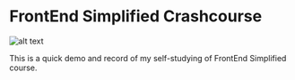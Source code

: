 # FrontEnd Simplified Crashcourse
![alt text](https://frontendsimplified.com/_nuxt/img/Frontend%20Simplified%20Logo.853fbda.png)

This is a quick demo and record of my self-studying of FrontEnd Simplified course.
